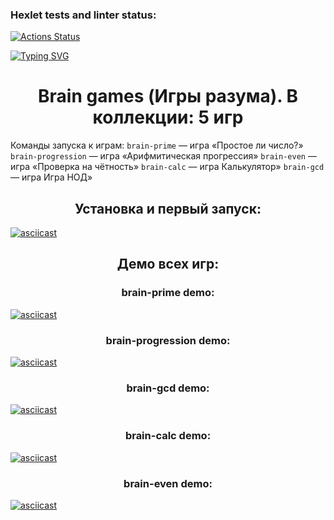 ### Hexlet tests and linter status:
[![Actions Status](https://github.com/HardDuck69/python-project-49/workflows/hexlet-check/badge.svg)](https://github.com/HardDuck69/python-project-49/actions)


[![Typing SVG](https://readme-typing-svg.herokuapp.com?font=Fira+Code&pause=1000&width=435&lines=Hello+there%2C+I'm+HardDuck69;Look+at+my+first+project)](https://git.io/typing-svg)


<h1 align="center">Brain games (Игры разума). В коллекции: 5 игр</a></h1>


Команды запуска к играм:
```brain-prime``` — игра «Простое ли число?»
```brain-progression``` — игра «Арифмитическая прогрессия»
```brain-even``` — игра «Проверка на чётность»
```brain-calc``` — игра Калькулятор»
```brain-gcd``` — игра Игра НОД»


<h2 align="center">Установка и первый запуск:</h2>

[![asciicast](https://asciinema.org/a/tj56lutGahNIpGVURAkfkSdCs.svg)](https://asciinema.org/a/tj56lutGahNIpGVURAkfkSdCs)


<h2 align="center">Демо всех игр:</h2>

<h3 align="center">brain-prime demo:</h3>


[![asciicast](https://asciinema.org/a/CXQeqrugLLD7Tk8svncWJqMym.svg)](https://asciinema.org/a/CXQeqrugLLD7Tk8svncWJqMym)


<h3 align="center">brain-progression demo:</h3>

[![asciicast](https://asciinema.org/a/fTGEl5Sc9SwF5Yz7L9lcie5Ep.svg)](https://asciinema.org/a/fTGEl5Sc9SwF5Yz7L9lcie5Ep)


<h3 align="center">brain-gcd demo:</h3>

[![asciicast](https://asciinema.org/a/gAigiXDz0r9uivMCXmf1H5w1p.svg)](https://asciinema.org/a/gAigiXDz0r9uivMCXmf1H5w1p)


<h3 align="center">brain-calc demo:</h3>


[![asciicast](https://asciinema.org/a/x3rxGJ7O2pvR3YThhfYPnlhXQ.svg)](https://asciinema.org/a/x3rxGJ7O2pvR3YThhfYPnlhXQ)


<h3 align="center">brain-even demo:</h3>

[![asciicast](https://asciinema.org/a/542386.svg)](https://asciinema.org/a/542386)
